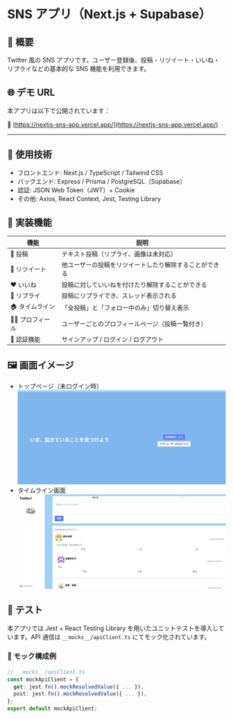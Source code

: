 # SNS アプリ（Next.js + Supabase）

## 📌 概要

Twitter 風の SNS アプリです。ユーザー登録後、投稿・リツイート・いいね・リプライなどの基本的な SNS 機能を利用できます。

## 🌐 デモ URL

本アプリは以下で公開されています：

🔗 [https://nextjs-sns-app.vercel.app/](https://nextjs-sns-app.vercel.app/)

---

## 🚀 使用技術

- フロントエンド: Next.js / TypeScript / Tailwind CSS
- バックエンド: Express / Prisma / PostgreSQL（Supabase）
- 認証: JSON Web Token（JWT）+ Cookie
- その他: Axios, React Context, Jest, Testing Library

## 🧩 実装機能

| 機能            | 説明                                                   |
| --------------- | ------------------------------------------------------ |
| 📝 投稿         | テキスト投稿（リプライ、画像は未対応）                 |
| 🔁 リツイート   | 他ユーザーの投稿をリツイートしたり解除することができる |
| ❤️ いいね       | 投稿に対していいねを付けたり解除することができる       |
| 💬 リプライ     | 投稿にリプライでき、スレッド表示される                 |
| 🏠 タイムライン | 「全投稿」と「フォロー中のみ」切り替え表示             |
| 🙍‍♀️ プロフィール | ユーザーごとのプロフィールページ（投稿一覧付き）       |
| 🔐 認証機能     | サインアップ / ログイン / ログアウト                   |

## 🖼 画面イメージ

- トップページ（未ログイン時）
  ![トップページ](./public/readme/home_sample_screen.png)
- タイムライン画面
  ![タイムライン](./public/readme/timeline_sample_screen.png)

## 🧪 テスト

本アプリでは Jest + React Testing Library を用いたユニットテストを導入しています。API 通信は `__mocks__/apiClient.ts` にてモック化されています。

### 📁 モック構成例

```ts
// __mocks__/apiClient.ts
const mockApiClient = {
  get: jest.fn().mockResolvedValue({ ... }),
  post: jest.fn().mockResolvedValue({ ... }),
};
export default mockApiClient;
```
